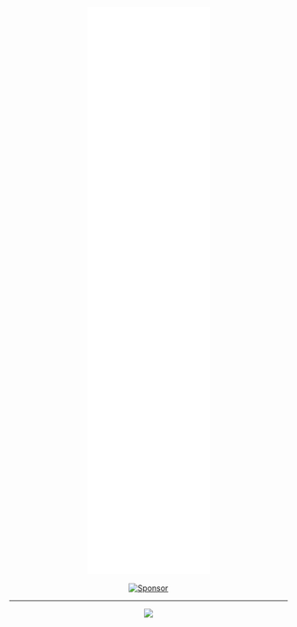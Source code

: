 <p align="center">
  <img src="/github-metrics.svg" alt="Metrics">
</p>

<p align="center">
  <a href="https://github.com/sponsors/Pyenb">
    <img src="https://img.shields.io/static/v1?label=Sponsor&message=%E2%9D%A4&logo=GitHub&color=8A2BE2" alt="Sponsor">
  </a>
</p>

---

<p align="center">
  <img src="https://i.ibb.co/805vZjz/banner.png" width="400" />
</p>
